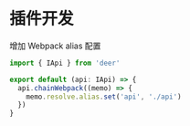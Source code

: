 # 插件开发

增加 Webpack alias 配置

```ts
import { IApi } from 'deer'

export default (api: IApi) => {
  api.chainWebpack((memo) => {
    memo.resolve.alias.set('api', './api')
  })
}
```
